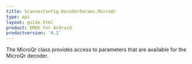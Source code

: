 ```yaml
---
title: ScannerConfig.DecoderParams.MicroQr
type: api
layout: guide.html
product: EMDK For Android
productversion: '4.1'
---
```



The MicroQr class provides access to parameters that are available
 for the MicroQr decoder.









